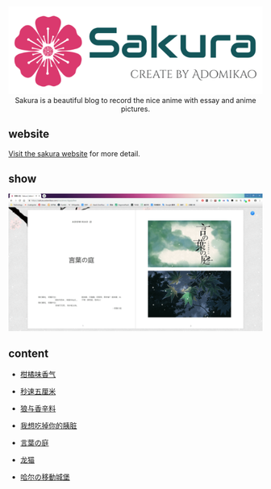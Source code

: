 <br/>
<div align="center">
    <a href="https://sakura.adomikao.com/doc/LogoMakr_5gs4TL.png" target="_blank"><img src="doc/LogoMakr_5gs4TL.png" width="700px"></a>
</div>

<div id="" align="center">
Sakura is a beautiful blog to record the nice anime with essay and anime pictures.
</div>

##  website
[Visit the sakura website](https://sakura.adomikao.com) for more detail.

## show
<div align="center">
    <a href="https://sakura.adomikao.com/doc/2019-03-06_114645.png" target="_blank"><img src="doc/2019-03-06_114645.png" ></a>
</div>

## content

- [柑橘味香气](https://sakura.adomikao.com/me/aimer/yokzl0zre)

- [秒速五厘米](https://sakura.adomikao.com/me/aimer/ldozvmze8)

- [狼与香辛料](https://sakura.adomikao.com/me/aimer/d0xz8l9ln)

- [我想吃掉你的胰脏](https://sakura.adomikao.com/me/aimer/b0y2eq2px)

- [言葉の庭](https://sakura.adomikao.com/me/aimer/vjgzjq9we)

- [龙猫](https://sakura.adomikao.com/me/aimer/jr1z3g9me)

- [哈尔の移動城堡](https://sakura.adomikao.com/me/aimer/q7vzme9rd)
